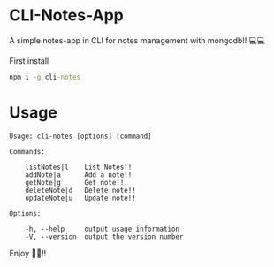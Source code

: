 # CLI-Notes-App

A simple notes-app in CLI for notes management with mongodb!! 💻💻

First install
```cmd
npm i -g cli-notes
```

# Usage
```
Usage: cli-notes [options] [command]

Commands: 

    listNotes|l    List Notes!!
    addNote|a      Add a note!!
    getNote|g      Get note!!
    deleteNote|d   Delete note!!
    updateNote|u   Update note!!

Options:

    -h, --help     output usage information
    -V, --version  output the version number

```

Enjoy 🎉🎉!!
